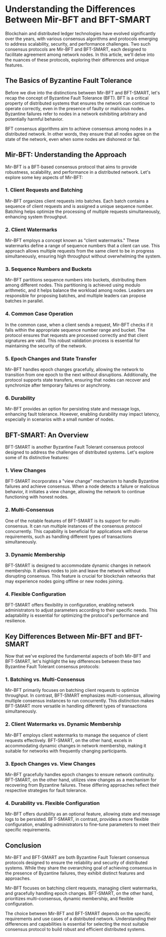 # Understanding the Differences Between Mir-BFT and BFT-SMART

Blockchain and distributed ledger technologies have evolved significantly over the years, with various consensus algorithms and protocols emerging to address scalability, security, and performance challenges. Two such consensus protocols are Mir-BFT and BFT-SMART, each designed to facilitate agreement among network nodes. In this article, we'll delve into the nuances of these protocols, exploring their differences and unique features.

## The Basics of Byzantine Fault Tolerance

Before we dive into the distinctions between Mir-BFT and BFT-SMART, let's recap the concept of Byzantine Fault Tolerance (BFT). BFT is a critical property of distributed systems that ensures the network can continue to operate correctly, even in the presence of faulty or malicious nodes. Byzantine failures refer to nodes in a network exhibiting arbitrary and potentially harmful behavior.

BFT consensus algorithms aim to achieve consensus among nodes in a distributed network. In other words, they ensure that all nodes agree on the state of the network, even when some nodes are dishonest or fail.

## Mir-BFT: Understanding the Approach

Mir-BFT is a BFT-based consensus protocol that aims to provide robustness, scalability, and performance in a distributed network. Let's explore some key aspects of Mir-BFT:

### 1. Client Requests and Batching
Mir-BFT organizes client requests into batches. Each batch contains a sequence of client requests and is assigned a unique sequence number. Batching helps optimize the processing of multiple requests simultaneously, enhancing system throughput.

### 2. Client Watermarks
Mir-BFT employs a concept known as "client watermarks." These watermarks define a range of sequence numbers that a client can use. This approach allows multiple requests from the same client to be in progress simultaneously, ensuring high throughput without overwhelming the system.

### 3. Sequence Numbers and Buckets
Mir-BFT partitions sequence numbers into buckets, distributing them among different nodes. This partitioning is achieved using modulo arithmetic, and it helps balance the workload among nodes. Leaders are responsible for proposing batches, and multiple leaders can propose batches in parallel.

### 4. Common Case Operation
In the common case, when a client sends a request, Mir-BFT checks if it falls within the appropriate sequence number range and bucket. The protocol ensures that requests are processed correctly and that client signatures are valid. This robust validation process is essential for maintaining the security of the network.

### 5. Epoch Changes and State Transfer
Mir-BFT handles epoch changes gracefully, allowing the network to transition from one epoch to the next without disruptions. Additionally, the protocol supports state transfers, ensuring that nodes can recover and synchronize after temporary failures or asynchrony.

### 6. Durability
Mir-BFT provides an option for persisting state and message logs, enhancing fault tolerance. However, enabling durability may impact latency, especially in scenarios with a small number of nodes.

## BFT-SMART: An Overview

BFT-SMART is another Byzantine Fault Tolerant consensus protocol designed to address the challenges of distributed systems. Let's explore some of its distinctive features:

### 1. View Changes
BFT-SMART incorporates a "view change" mechanism to handle Byzantine failures and achieve consensus. When a node detects a failure or malicious behavior, it initiates a view change, allowing the network to continue functioning with honest nodes.

### 2. Multi-Consensus
One of the notable features of BFT-SMART is its support for multi-consensus. It can run multiple instances of the consensus protocol concurrently. This capability is beneficial for applications with diverse requirements, such as handling different types of transactions simultaneously.

### 3. Dynamic Membership
BFT-SMART is designed to accommodate dynamic changes in network membership. It allows nodes to join and leave the network without disrupting consensus. This feature is crucial for blockchain networks that may experience nodes going offline or new nodes joining.

### 4. Flexible Configuration
BFT-SMART offers flexibility in configuration, enabling network administrators to adjust parameters according to their specific needs. This adaptability is essential for optimizing the protocol's performance and resilience.

## Key Differences Between Mir-BFT and BFT-SMART

Now that we've explored the fundamental aspects of both Mir-BFT and BFT-SMART, let's highlight the key differences between these two Byzantine Fault Tolerant consensus protocols:

### 1. Batching vs. Multi-Consensus
Mir-BFT primarily focuses on batching client requests to optimize throughput. In contrast, BFT-SMART emphasizes multi-consensus, allowing multiple consensus instances to run concurrently. This distinction makes BFT-SMART more versatile in handling different types of transactions simultaneously.

### 2. Client Watermarks vs. Dynamic Membership
Mir-BFT employs client watermarks to manage the sequence of client requests effectively. BFT-SMART, on the other hand, excels in accommodating dynamic changes in network membership, making it suitable for networks with frequently changing participants.

### 3. Epoch Changes vs. View Changes
Mir-BFT gracefully handles epoch changes to ensure network continuity. BFT-SMART, on the other hand, utilizes view changes as a mechanism for recovering from Byzantine failures. These differing approaches reflect their respective strategies for fault tolerance.

### 4. Durability vs. Flexible Configuration
Mir-BFT offers durability as an optional feature, allowing state and message logs to be persisted. BFT-SMART, in contrast, provides a more flexible configuration, enabling administrators to fine-tune parameters to meet their specific requirements.

## Conclusion

Mir-BFT and BFT-SMART are both Byzantine Fault Tolerant consensus protocols designed to ensure the reliability and security of distributed systems. While they share the overarching goal of achieving consensus in the presence of Byzantine failures, they exhibit distinct features and approaches.

Mir-BFT focuses on batching client requests, managing client watermarks, and gracefully handling epoch changes. BFT-SMART, on the other hand, prioritizes multi-consensus, dynamic membership, and flexible configuration.

The choice between Mir-BFT and BFT-SMART depends on the specific requirements and use cases of a distributed network. Understanding their differences and capabilities is essential for selecting the most suitable consensus protocol to build robust and efficient distributed systems.
